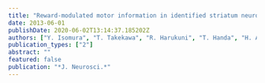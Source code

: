 ```yaml
---
title: "Reward-modulated motor information in identified striatum neurons"
date: 2013-06-01
publishDate: 2020-06-02T13:14:37.185202Z
authors: ["Y. Isomura", "T. Takekawa", "R. Harukuni", "T. Handa", "H. Aizawa", "M. Takada", "T. Fukai"]
publication_types: ["2"]
abstract: ""
featured: false
publication: "*J. Neurosci.*"
---
```


